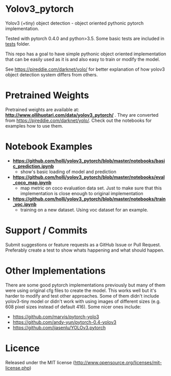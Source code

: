# Yolov3_pytorch

Yolov3 (+tiny) object detection - object oriented pythonic pytorch implementation.

Tested with pytorch 0.4.0 and python>3.5. Some basic tests are included in [tests](https://github.com/holli/yolov3_pytorch/tree/master/test) folder.

This repo has a goal to have simple pythonic object oriented implementation that can be easily used as it is and also easy to train or modify the model.

See https://pjreddie.com/darknet/yolo/ for better explanation of how yolov3 object detection system differs from others.

# Pretrained Weights

Pretrained weights are available at: **http://www.ollihuotari.com/data/yolov3_pytorch/** . They are converted from https://pjreddie.com/darknet/yolo/. Check out the notebooks for examples how to use them.

# Notebook Examples

- **https://github.com/holli/yolov3_pytorch/blob/master/notebooks/basic_prediction.ipynb**
  - show's basic loading of model and prediction
- **https://github.com/holli/yolov3_pytorch/blob/master/notebooks/eval_coco_map.ipynb**
  - map metric on coco evaluation data set. Just to make sure that this implementation is close enough to original implementation
- **https://github.com/holli/yolov3_pytorch/blob/master/notebooks/train_voc.ipynb**
  - training on a new dataset. Using voc dataset for an example.

# Support / Commits

Submit suggestions or feature requests as a GitHub Issue or Pull Request. Preferably create a test to show whats happening and what should happen.

# Other Implementations

There are some good pytorch implementations previously but many of them were using original cfg files to create the model. This works well but it's harder to modify and test other approaches. Some of them didn't include yolov3-tiny model or didn't work with using images of different sizes (e.g. 608 pixel sizes instead of default 416). Some nicer ones include:

- https://github.com/marvis/pytorch-yolo3
- https://github.com/andy-yun/pytorch-0.4-yolov3
- https://github.com/jiasenlu/YOLOv3.pytorch

# Licence

Released under the MIT license (http://www.opensource.org/licenses/mit-license.php)



